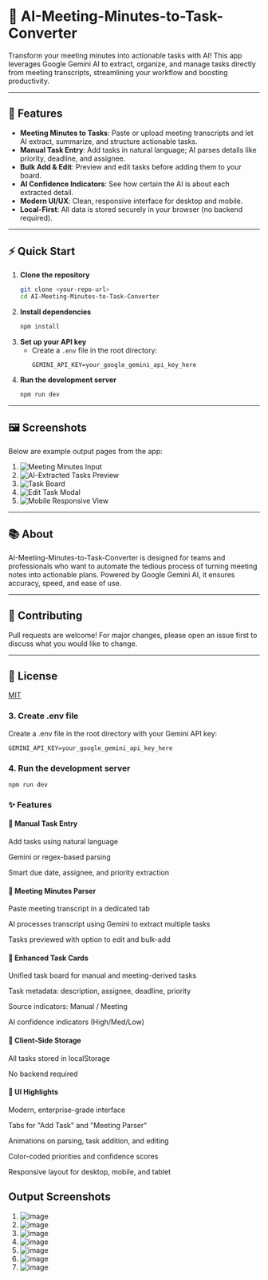 # 📝 AI-Meeting-Minutes-to-Task-Converter

Transform your meeting minutes into actionable tasks with AI! This app leverages Google Gemini AI to extract, organize, and manage tasks directly from meeting transcripts, streamlining your workflow and boosting productivity.

---

## 🚀 Features

- **Meeting Minutes to Tasks**: Paste or upload meeting transcripts and let AI extract, summarize, and structure actionable tasks.
- **Manual Task Entry**: Add tasks in natural language; AI parses details like priority, deadline, and assignee.
- **Bulk Add & Edit**: Preview and edit tasks before adding them to your board.
- **AI Confidence Indicators**: See how certain the AI is about each extracted detail.
- **Modern UI/UX**: Clean, responsive interface for desktop and mobile.
- **Local-First**: All data is stored securely in your browser (no backend required).

---

## ⚡ Quick Start

1. **Clone the repository**
    ```bash
    git clone <your-repo-url>
    cd AI-Meeting-Minutes-to-Task-Converter
    ```
2. **Install dependencies**
    ```bash
    npm install
    ```
3. **Set up your API key**
    - Create a `.env` file in the root directory:
      ```env
      GEMINI_API_KEY=your_google_gemini_api_key_here
      ```
4. **Run the development server**
    ```bash
    npm run dev
    ```

---

## 🖼️ Screenshots

Below are example output pages from the app:

1. ![Meeting Minutes Input](https://github.com/user-attachments/assets/2572002a-adc9-45e8-9552-8ac468428b0f)
2. ![AI-Extracted Tasks Preview](https://github.com/user-attachments/assets/ce203bfe-7d2d-4161-bd73-93b868284b98)
3. ![Task Board](https://github.com/user-attachments/assets/2c962574-7111-496f-a799-58792721e291)
4. ![Edit Task Modal](https://github.com/user-attachments/assets/7ebc9a62-982d-4771-aaca-e14f350c5558)
5. ![Mobile Responsive View](https://github.com/user-attachments/assets/473a7093-bf33-48d2-b100-15065af5440e)

---

## 📚 About

AI-Meeting-Minutes-to-Task-Converter is designed for teams and professionals who want to automate the tedious process of turning meeting notes into actionable plans. Powered by Google Gemini AI, it ensures accuracy, speed, and ease of use.

---

## 🤝 Contributing

Pull requests are welcome! For major changes, please open an issue first to discuss what you would like to change.

---

## 📄 License

[MIT](LICENSE)

### 3. Create .env file
Create a .env file in the root directory with your Gemini API key:
```
GEMINI_API_KEY=your_google_gemini_api_key_here
```
### 4. Run the development server
```
npm run dev

```

### ✨ Features
#### 🔹 Manual Task Entry
Add tasks using natural language

Gemini or regex-based parsing

Smart due date, assignee, and priority extraction

#### 🔹 Meeting Minutes Parser
Paste meeting transcript in a dedicated tab

AI processes transcript using Gemini to extract multiple tasks

Tasks previewed with option to edit and bulk-add

#### 🔹 Enhanced Task Cards
Unified task board for manual and meeting-derived tasks

Task metadata: description, assignee, deadline, priority

Source indicators: Manual / Meeting

AI confidence indicators (High/Med/Low)

#### 🔹 Client-Side Storage
All tasks stored in localStorage

No backend required

#### 🎨 UI Highlights
Modern, enterprise-grade interface

Tabs for "Add Task" and "Meeting Parser"

Animations on parsing, task addition, and editing

Color-coded priorities and confidence scores

Responsive layout for desktop, mobile, and tablet

## Output Screenshots

1. ![image](https://github.com/user-attachments/assets/2572002a-adc9-45e8-9552-8ac468428b0f)
2. ![image](https://github.com/user-attachments/assets/ce203bfe-7d2d-4161-bd73-93b868284b98)
3. ![image](https://github.com/user-attachments/assets/2c962574-7111-496f-a799-58792721e291)
4. ![image](https://github.com/user-attachments/assets/7ebc9a62-982d-4771-aaca-e14f350c5558)
5. ![image](https://github.com/user-attachments/assets/473a7093-bf33-48d2-b100-15065af5440e)
6. ![image](https://github.com/user-attachments/assets/6fadb494-f61b-40aa-85e2-c4202f28f34e)
7. ![image](https://github.com/user-attachments/assets/06561eea-4dd6-41ce-af6c-50cd811a9d9a)







